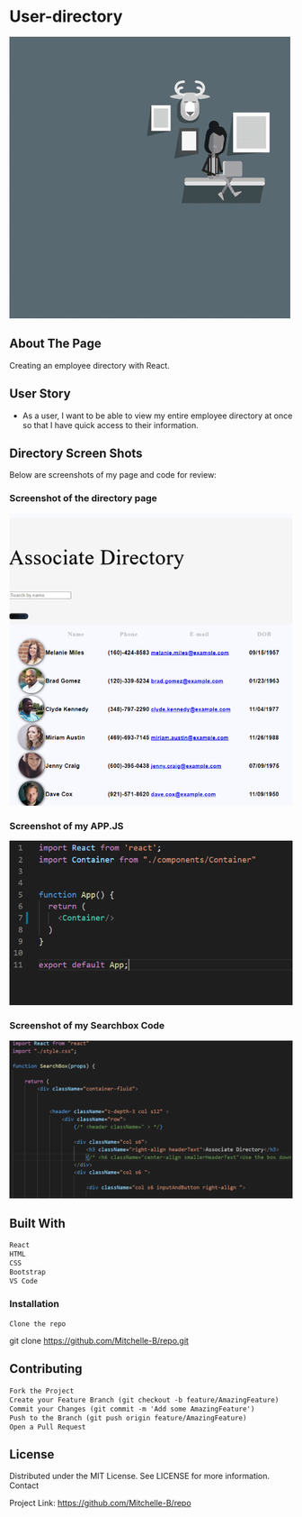 # User-directory

![Screenshot of my JS](./assets/directory.gif)

## About The Page ## 

Creating an employee directory with React.

## User Story

* As a user, I want to be able to view my entire employee directory at once so that I have quick access to their information.

## Directory Screen Shots ##

Below are screenshots of my page and code for review:

### Screenshot of the directory page ###

![Screenshot of my JS](./assets/directory.PNG)


### Screenshot of my APP.JS ###

![Screenshot of my JS](./assets/app.PNG)

### Screenshot of my Searchbox Code ###

![Screenshot of my HTML](./assets/searchbox.PNG)

## Built With ##

    React
    HTML 
    CSS 
    Bootstrap
    VS Code


### Installation ###

    Clone the repo

git clone https://github.com/Mitchelle-B/repo.git

## Contributing ##

    Fork the Project
    Create your Feature Branch (git checkout -b feature/AmazingFeature)
    Commit your Changes (git commit -m 'Add some AmazingFeature')
    Push to the Branch (git push origin feature/AmazingFeature)
    Open a Pull Request

## License ##

Distributed under the MIT License. See LICENSE for more information.
Contact

Project Link: https://github.com/Mitchelle-B/repo
